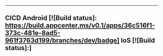 -------
CICD
Android [![Build status]: https://build.appcenter.ms/v0.1/apps/36c516f1-373c-481e-8ad5-961f3763d199/branches/dev/badge]
IoS [![Build status]:]
-------
